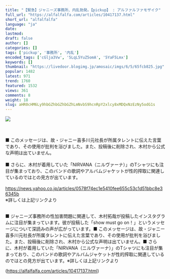 ```yaml
---
title: "【緊急】ジャニーズ事務所、内乱勃発。【pickup】 : アルファルファモザイク"
full_url: "https://alfalfalfa.com/articles/10417137.html"
short_url: "alfalfalfa"
language: "ja"
date: 
lastmod: 
draft: false
author: []
categories: []
tags: ['pickup', '事務所', '内乱']
encoded_tags: ['cGlja3Vw', '5LqL5YuZ5omA', '5YaF5Lmx']
keywords: []
thumbnail: "https://livedoor.blogimg.jp/amosaic/imgs/6/5/65fcb825.jpg"
popular: 1482
latest: 971
trend: 1760
featured: 1532
views: 361
comments: 8
weight: 18
slug: aHR0cHM6Ly9hbGZhbGZhbGZhLmNvbS9hcnRpY2xlcy8xMDQxNzEzNy5odG1s
---
```


![](https://livedoor.blogimg.jp/amosaic/imgs/6/5/65fcb825.jpg)

<div><br> <br> ■ このメッセージは、故・ジャニー喜多川元社長が所属タレントに伝えた言葉であり、その使用が批判を浴びました。また、投稿後に削除され、木村から公式な声明は出ていません。<br> <br> ■ さらに、木村が着用していた「NIRVANA（ニルヴァーナ）」のTシャツにも注目が集まっており、このバンドの歌詞やアルバムジャケットが性的搾取に関連しているのではとの見方が出ています。<br> <br> <a href='https://news.yahoo.co.jp/articles/0578f74ec1e5410fee655c53c1d51bbc8e36345b' target='_blank' rel='nofollow'>https://news.yahoo.co.jp/articles/0578f74ec1e5410fee655c53c1d51bbc8e36345b</a><br> ※詳しくは上記リンクより<br> <br> <p>■ ジャニーズ事務所の性加害問題に関連して、木村拓哉が投稿したインスタグラムに注目が集まっています。彼が投稿した「show must go on！」というメッセージについて深読みの声が広がっています。■ このメッセージは、故・ジャニー喜多川元社長が所属タレントに伝えた言葉であり、その使用が批判を浴びました。また、投稿後に削除され、木村から公式な声明は出ていません。■ さらに、木村が着用していた「NIRVANA（ニルヴァーナ）」のTシャツにも注目が集まっており、このバンドの歌詞やアルバムジャケットが性的搾取に関連しているのではとの見方が出ています。※詳しくは上記リンクより</p></div>

(https://alfalfalfa.com/articles/10417137.html)
